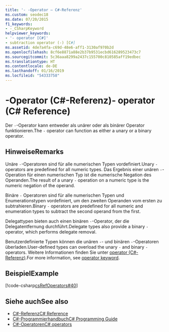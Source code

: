 ```yaml
---
title: '- -Operator – C#-Referenz'
ms.custom: seodec18
ms.date: 07/20/2015
f1_keywords:
- -_CSharpKeyword
helpviewer_keywords:
- '- operator [C#]'
- subtraction operator (-) [C#]
ms.assetid: 4de7a4fa-c69d-48e6-aff1-3130af970b2d
ms.openlocfilehash: 8cf6e8871a88e2b37b9531ecbd616289523473c7
ms.sourcegitcommit: 5c36aaa8299a2437c155700c810585aff19edbec
ms.translationtype: HT
ms.contentlocale: de-DE
ms.lasthandoff: 01/16/2019
ms.locfileid: "54333758"
---
```

# <a name="--operator-c-reference"></a><span data-ttu-id="df02e-102">-Operator (C#-Referenz)</span><span class="sxs-lookup"><span data-stu-id="df02e-102">- operator (C# Reference)</span></span>

<span data-ttu-id="df02e-103">Der `-`-Operator kann entweder als unärer oder als binärer Operator funktionieren.</span><span class="sxs-lookup"><span data-stu-id="df02e-103">The `-` operator can function as either a unary or a binary operator.</span></span>

## <a name="remarks"></a><span data-ttu-id="df02e-104">Hinweise</span><span class="sxs-lookup"><span data-stu-id="df02e-104">Remarks</span></span>

<span data-ttu-id="df02e-105">Unäre `-`-Operatoren sind für alle numerischen Typen vordefiniert.</span><span class="sxs-lookup"><span data-stu-id="df02e-105">Unary `-` operators are predefined for all numeric types.</span></span> <span data-ttu-id="df02e-106">Das Ergebnis einer unären `-`-Operation für einen numerischen Typ ist die numerische Negation des Operanden.</span><span class="sxs-lookup"><span data-stu-id="df02e-106">The result of a unary `-` operation on a numeric type is the numeric negation of the operand.</span></span>

<span data-ttu-id="df02e-107">Binäre `-` Operatoren sind für alle numerischen Typen und Enumerationstypen vordefiniert, um den zweiten Operanden vom ersten zu subtrahieren.</span><span class="sxs-lookup"><span data-stu-id="df02e-107">Binary `-` operators are predefined for all numeric and enumeration types to subtract the second operand from the first.</span></span>

<span data-ttu-id="df02e-108">Delegattypen bieten auch einen binären `-`-Operator, der die Delegatentfernung durchführt.</span><span class="sxs-lookup"><span data-stu-id="df02e-108">Delegate types also provide a binary `-` operator, which performs delegate removal.</span></span>

<span data-ttu-id="df02e-109">Benutzerdefinierte Typen können die unären `-`- und binären `-`-Operatoren überladen.</span><span class="sxs-lookup"><span data-stu-id="df02e-109">User-defined types can overload the unary `-` and binary `-` operators.</span></span> <span data-ttu-id="df02e-110">Weitere Informationen finden Sie unter [operator (C#-Referenz)](../keywords/operator.md).</span><span class="sxs-lookup"><span data-stu-id="df02e-110">For more information, see [operator keyword](../keywords/operator.md).</span></span>

## <a name="example"></a><span data-ttu-id="df02e-111">Beispiel</span><span class="sxs-lookup"><span data-stu-id="df02e-111">Example</span></span>

[!code-csharp[csRefOperators#40](~/samples/snippets/csharp/VS_Snippets_VBCSharp/csrefOperators/CS/csrefOperators.cs#40)]

## <a name="see-also"></a><span data-ttu-id="df02e-112">Siehe auch</span><span class="sxs-lookup"><span data-stu-id="df02e-112">See also</span></span>

- [<span data-ttu-id="df02e-113">C#-Referenz</span><span class="sxs-lookup"><span data-stu-id="df02e-113">C# Reference</span></span>](../index.md)
- [<span data-ttu-id="df02e-114">C#-Programmierhandbuch</span><span class="sxs-lookup"><span data-stu-id="df02e-114">C# Programming Guide</span></span>](../../programming-guide/index.md)
- [<span data-ttu-id="df02e-115">C#-Operatoren</span><span class="sxs-lookup"><span data-stu-id="df02e-115">C# operators</span></span>](index.md)